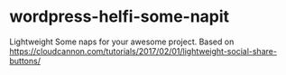 # wordpress-helfi-some-napit
Lightweight Some naps for your awesome project. Based on https://cloudcannon.com/tutorials/2017/02/01/lightweight-social-share-buttons/
